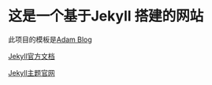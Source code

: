 
# 这是一个基于Jekyll 搭建的网站 

此项目的模板是[Adam Blog](https://artemsheludko.github.io/adam-blog/)


[Jekyll官方文档](http://jekyllcn.com/)

[Jekyll主题官网](http://jekyllthemes.org/)